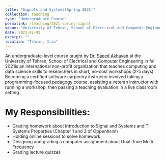 ```yaml
---
title: "Signals and Systems(Spring 2021)"
collection: teaching
type: "Undergraduate Course"
permalink: /teaching/2021-spring-signal
venue: "University of Tehran, School of Electrical and Computer Engineering"
date: 2021-02-02
excerpt: ""
location: "Tehran, Iran"
---
```

An undergraduate-level course taught by [Dr. Saeed Akhavan](https://scholar.google.com/citations?user=nuLXGJUAAAAJ&hl=en/)  at the University of Tehran, School of Electrical and Computer Engineering in fall 2021is an international non-profit organization that teaches computing and data science skills to researchers in short, no-cost workshops (2-5 days). Becoming a certified software carpentry instructor involved taking a programming-focused pedagogy course, assisting a veteran instructor with running a workshop, then passing a teaching evaluation in a live classroom setting.

My Responsibilities:
=====

* Grading homework about Introduction to Signal and Systems and TI Systems Properties (Chapter 1 and 2 of Oppenheim)
* Holding online sessions to solve homework
* Designing and grading a computer assignment about Dual-Tone Multi Frequency
* Grading lecture quizzes
